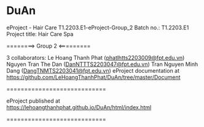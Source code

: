 # DuAn
eProject - Hair Care
T1.2203.E1-eProject-Group_2
Batch no.: T1.2203.E1
Project title: Hair Care Spa

========> Group 2 <=========

3 collaborators:
                Le Hoang Thanh Phat (phatlhtts2203009@fpt.edu.vn)
                Nguyen Tran The Dan (DanNTTTS2203047@fpt.edu.vn)
                Tran Nguyen Minh Dang (DangTNMTS2203041@fpt.edu.vn)
eProject documentation at https://github.com/LeHoangThanhPhat/DuAn/tree/master/Document

============================

eProject published at https://lehoangthanhphat.github.io/DuAn/html/index.html

============================

